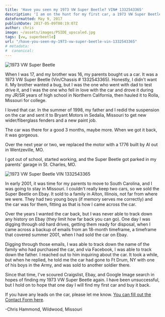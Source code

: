 ```yaml
---
title: 'Have you seen my 1973 VW Super Beetle? VIN# 1332543365'
description: 'I am on the hunt for my first car, a 1973 VW Super Beetle, last known to have travelled to Fort Drum in New York.'
dateFormatted: May 9, 2017
publishDate: 2017-05-09T00:19:07Z
author: chris
image: ~/assets/images/PSIDE_upscaled.jpg
tags: [vw, superbeetle]
url: "/have-you-seen-my-1973-vw-super-beetle-vin-1332543365"
# metadata:
#  canonical: 
---
```


<Image 
  src="/assets/images/RED5_upscaled.jpg" 
  alt="1973 VW Super Beetle" 
  width={800} 
  height={600} 
/>

When I was 17, and my brother was 16, my parents bought us a car. It was a 1973 VW Super Beetle (Vin/Chassis # 1332543365). Honestly, I didn't want it. My brother wanted a bug, but I was the one who went with dad to test drive it, and I was the one who fell in love with the car and drove it during my JR/SR years of high school in Northern California, then hauled it to Rolla, Missouri for college.

I loved that car. In the summer of 1998, my father and I redid the suspension on the car and sent it to Bryant Motors in Sedalia, Missouri to get new wider/fiberglass fenders and a new paint job.

The car was there for a good 3 months, maybe more. When we got it back, it was gorgeous.

Over the next year or two, we replaced the motor with a 1776 built by Al out in Wentzeville, MO.

I got out of school, started working, and the Super Beetle got parked in my parents' garage in St. Charles, MO.

<Image 
  src="/assets/images/PSIDE_upscaled.jpg" 
  alt="1973 VW Super Beetle VIN 1332543365" 
  width={800} 
  height={600} 
/>

In early 2001, it was time for my parents to move to South Carolina, and I was going to stay in Missouri. I couldn't really keep two cars, so we sold the Super Beetle on Ebay. It sold to a family in Alton, Illinois, not far from where we were. They had two young boys (if memory serves me correctly) and the car was for them, fitting as that is how I came across the car.

Over the years I wanted the car back, but I was never able to track down any history on Ebay (they limit how far back you can go). One day I was digging through old hard drives, getting them ready for disposal, when I came across a backup of emails from an 18-month timeframe, a timeframe that covered summer 2001, when I had sold the car on Ebay.

Digging through those emails, I was able to track down the name of the family who had purchased the car, and via Facebook, I was able to track down the father. I reached out to him inquiring about the car. It took a while, but when he replied, he told me the car had gone to Ft Drum, NY with one of his boys in the Army, and was sold to another soldier there.

Since that time, I've scoured Craigslist, Ebay, and Google Image search in hopes of finding my 1973 VW Super Beetle again. I have been unsuccessful, but I hold on to hope that one day I will find my first car and buy it back.

If you have any leads on the car, please let me know. [You can fill out the Contact Form here](/contact).

-Chris Hammond, Wildwood, Missouri
